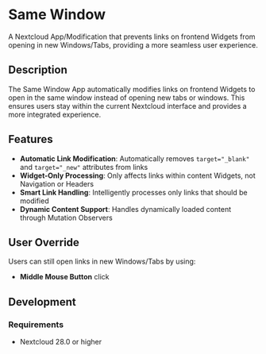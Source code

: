 # Same Window

A Nextcloud App/Modification that prevents links on frontend Widgets from opening in new Windows/Tabs, providing a more seamless user experience.

## Description

The Same Window App automatically modifies links on frontend Widgets to open in the same window instead of opening new tabs or windows. This ensures users stay within the current Nextcloud interface and provides a more integrated experience.

## Features

- **Automatic Link Modification**: Automatically removes `target="_blank"` and `target="_new"` attributes from links
- **Widget-Only Processing**: Only affects links within content Widgets, not Navigation or Headers
- **Smart Link Handling**: Intelligently processes only links that should be modified
- **Dynamic Content Support**: Handles dynamically loaded content through Mutation Observers

## User Override

Users can still open links in new Windows/Tabs by using:
- **Middle Mouse Button** click

## Development

### Requirements

- Nextcloud 28.0 or higher

